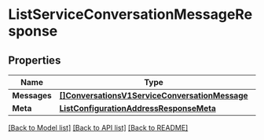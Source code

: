 # ListServiceConversationMessageResponse

## Properties

Name | Type | Description | Notes
------------ | ------------- | ------------- | -------------
**Messages** | [**[]ConversationsV1ServiceConversationMessage**](ConversationsV1ServiceConversationMessage.md) |  |[optional] 
**Meta** | [**ListConfigurationAddressResponseMeta**](ListConfigurationAddressResponseMeta.md) |  |[optional] 

[[Back to Model list]](../README.md#documentation-for-models) [[Back to API list]](../README.md#documentation-for-api-endpoints) [[Back to README]](../README.md)



